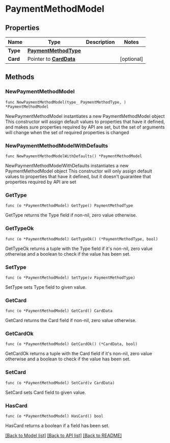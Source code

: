 # PaymentMethodModel

## Properties

Name | Type | Description | Notes
------------ | ------------- | ------------- | -------------
**Type** | [**PaymentMethodType**](PaymentMethodType.md) |  | 
**Card** | Pointer to [**CardData**](CardData.md) |  | [optional] 

## Methods

### NewPaymentMethodModel

`func NewPaymentMethodModel(type_ PaymentMethodType, ) *PaymentMethodModel`

NewPaymentMethodModel instantiates a new PaymentMethodModel object
This constructor will assign default values to properties that have it defined,
and makes sure properties required by API are set, but the set of arguments
will change when the set of required properties is changed

### NewPaymentMethodModelWithDefaults

`func NewPaymentMethodModelWithDefaults() *PaymentMethodModel`

NewPaymentMethodModelWithDefaults instantiates a new PaymentMethodModel object
This constructor will only assign default values to properties that have it defined,
but it doesn't guarantee that properties required by API are set

### GetType

`func (o *PaymentMethodModel) GetType() PaymentMethodType`

GetType returns the Type field if non-nil, zero value otherwise.

### GetTypeOk

`func (o *PaymentMethodModel) GetTypeOk() (*PaymentMethodType, bool)`

GetTypeOk returns a tuple with the Type field if it's non-nil, zero value otherwise
and a boolean to check if the value has been set.

### SetType

`func (o *PaymentMethodModel) SetType(v PaymentMethodType)`

SetType sets Type field to given value.


### GetCard

`func (o *PaymentMethodModel) GetCard() CardData`

GetCard returns the Card field if non-nil, zero value otherwise.

### GetCardOk

`func (o *PaymentMethodModel) GetCardOk() (*CardData, bool)`

GetCardOk returns a tuple with the Card field if it's non-nil, zero value otherwise
and a boolean to check if the value has been set.

### SetCard

`func (o *PaymentMethodModel) SetCard(v CardData)`

SetCard sets Card field to given value.

### HasCard

`func (o *PaymentMethodModel) HasCard() bool`

HasCard returns a boolean if a field has been set.


[[Back to Model list]](../README.md#documentation-for-models) [[Back to API list]](../README.md#documentation-for-api-endpoints) [[Back to README]](../README.md)


